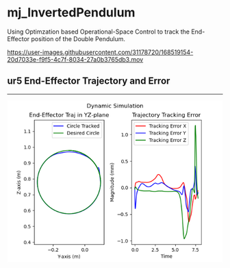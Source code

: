 # mj_InvertedPendulum
Using Optimzation based Operational-Space Control to track the End-Effector position of the Double Pendulum.

https://user-images.githubusercontent.com/31178720/168519154-20d7033e-f9f5-4c7f-8034-27a0b3765db3.mov

## ur5 End-Effector Trajectory and Error
---
![OSC ur5 EE Traj and Eror](src/ur5.png)
